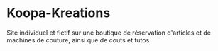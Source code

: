 # Koopa-Kreations
Site individuel et fictif sur une boutique de réservation d'articles et de machines de couture, ainsi que de couts et tutos
